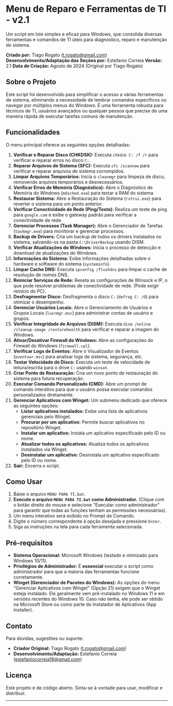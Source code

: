 # Menu de Reparo e Ferramentas de TI - v2.1

Um script em lote simples e eficaz para Windows, que consolida diversas ferramentas e comandos de TI úteis para diagnóstico, reparo e manutenção do sistema.

**Criado por:** Tiago Rogato (t.rogato@gmail.com)
**Desenvolvimento/Adaptação das Seções por:** Estefanio Correia
**Versão:** 2.1
**Data de Criação:** Agosto de 2024 (Original por Tiago Rogato)

## Sobre o Projeto

Este script foi desenvolvido para simplificar o acesso a várias ferramentas de sistema, eliminando a necessidade de lembrar comandos específicos ou navegar por múltiplos menus do Windows. É uma ferramenta robusta para técnicos de TI, usuários avançados ou qualquer pessoa que precise de uma maneira rápida de executar tarefas comuns de manutenção.

## Funcionalidades

O menu principal oferece as seguintes opções detalhadas:

1.  **Verificar e Reparar Disco (CHKDSK):** Executa `chkdsk C: /f /r` para verificar e reparar erros no disco `C:`.
2.  **Reparar Arquivos de Sistema (SFC):** Executa `sfc /scannow` para verificar e reparar arquivos de sistema corrompidos.
3.  **Limpar Arquivos Temporários:** Inicia o `cleanmgr` para limpeza de disco, removendo arquivos temporários e desnecessários.
4.  **Verificar Erros de Memória (Diagnóstico):** Abre o Diagnóstico de Memória do Windows (`mdsched.exe`) para testar a RAM do sistema.
5.  **Restaurar Sistema:** Abre a Restauração do Sistema (`rstrui.exe`) para reverter o sistema para um ponto anterior.
6.  **Verificar Conectividade de Rede (Ping/Teste):** Realiza um teste de ping para `google.com` e exibe o gateway padrão para verificar a conectividade de rede.
7.  **Gerenciar Processos (Task Manager):** Abre o Gerenciador de Tarefas (`taskmgr.exe`) para monitorar e gerenciar processos.
8.  **Backup de Drivers:** Cria um backup de todos os drivers instalados no sistema, salvando-os na pasta `C:\DriverBackup` usando DISM.
9.  **Verificar Atualizações do Windows:** Inicia o processo de detecção e download de atualizações do Windows.
10. **Informações do Sistema:** Exibe informações detalhadas sobre o hardware e software do sistema (`systeminfo`).
11. **Limpar Cache DNS:** Executa `ipconfig /flushdns` para limpar o cache de resolução de nomes DNS.
12. **Reiniciar Serviços de Rede:** Reseta as configurações de Winsock e IP, o que pode resolver problemas de conectividade de rede. (Pode exigir reinício do PC).
13. **Desfragmentar Disco:** Desfragmenta o disco `C:` (`defrag C: /O`) para otimizar o desempenho.
14. **Gerenciar Usuários Locais:** Abre o Gerenciamento de Usuários e Grupos Locais (`lusrmgr.msc`) para administrar contas de usuário e grupos.
15. **Verificar Integridade de Arquivos (DISM):** Executa `dism /online /cleanup-image /restorehealth` para verificar e reparar a imagem do Windows.
16. **Ativar/Desativar Firewall do Windows:** Abre as configurações do Firewall do Windows (`firewall.cpl`).
17. **Verificar Logs de Eventos:** Abre o Visualizador de Eventos (`eventvwr.msc`) para analisar logs de sistema, segurança, etc.
18. **Testar Velocidade de Disco:** Executa um teste de velocidade de leitura/escrita para o drive `C:` usando `winsat`.
19. **Criar Ponto de Restauração:** Cria um novo ponto de restauração do sistema para futura recuperação.
20. **Executar Comando Personalizado (CMD):** Abre um prompt de comando interativo para que o usuário possa executar comandos personalizados diretamente.
21. **Gerenciar Aplicativos com Winget:** Um submenu dedicado que oferece as seguintes opções:
    * **Listar aplicativos instalados:** Exibe uma lista de aplicativos gerenciais pelo Winget.
    * **Procurar por um aplicativo:** Permite buscar aplicativos no repositório Winget.
    * **Instalar um aplicativo:** Instala um aplicativo especificado pelo ID ou nome.
    * **Atualizar todos os aplicativos:** Atualiza todos os aplicativos instalados via Winget.
    * **Desinstalar um aplicativo:** Desinstala um aplicativo especificado pelo ID ou nome.
22. **Sair:** Encerra o script.

## Como Usar

1.  Baixe o arquivo `MENU PARA TI.bat`.
2.  **Execute o arquivo `MENU PARA TI.bat` como Administrador.** (Clique com o botão direito do mouse e selecione "Executar como administrador" para garantir que todas as funções tenham as permissões necessárias).
3.  Um menu interativo será exibido no Prompt de Comando.
4.  Digite o número correspondente à opção desejada e pressione `Enter`.
5.  Siga as instruções na tela para cada ferramenta selecionada.

## Pré-requisitos

* **Sistema Operacional:** Microsoft Windows (testado e otimizado para Windows 10/11).
* **Privilégios de Administrador:** É **essencial** executar o script como administrador para que a maioria das ferramentas funcione corretamente.
* **Winget (Gerenciador de Pacotes do Windows):** As opções do menu "Gerenciar Aplicativos com Winget" (Opção 21) exigem que o Winget esteja instalado. Ele geralmente vem pré-instalado no Windows 11 e em versões recentes do Windows 10. Caso não tenha, ele pode ser obtido na Microsoft Store ou como parte do Instalador de Aplicativos (App Installer).

## Contato

Para dúvidas, sugestões ou suporte:

* **Criador Original:** Tiago Rogato (t.rogato@gmail.com)
* **Desenvolvimento/Adaptação:** Estefanio Correia (estefaniocorreia18@gmail.com)

## Licença

Este projeto é de código aberto. Sinta-se à vontade para usar, modificar e distribuir.

---